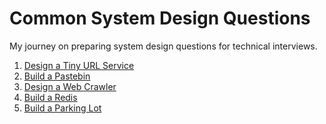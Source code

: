 Common System Design Questions
===
My journey on preparing system design questions for technical interviews.

1. [Design a Tiny URL Service](/tiny-url/readme.md)
1. [Build a Pastebin](/pastebin/readme.md)
1. [Design a Web Crawler](/web-crawler/readme.md)
1. [Build a Redis](/redis/readme.md)
1. [Build a Parking Lot](/parking-lot/readme.md)